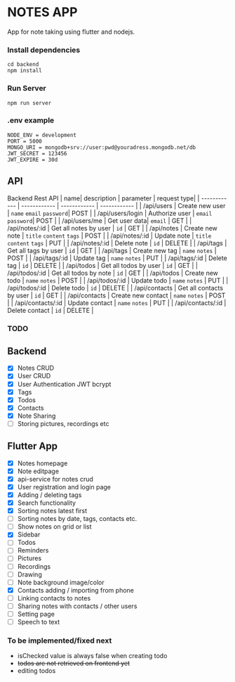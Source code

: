 # NOTES APP

App for note taking using flutter and nodejs.

### Install dependencies

```
cd backend
npm install

```

### Run Server

```
npm run server
```

### .env example
```
NODE_ENV = development
PORT = 5000
MONGO_URI = mongodb+srv://user:pwd@youradress.mongodb.net/db
JWT_SECRET = 123456
JWT_EXPIRE = 30d

```


## API
Backend Rest API 
|   name| description  | parameter   | request type|
| ------------ | ------------ | ------------ | ------------ |
|   /api/users |  Create new user |  `name` `email` `password`| POST |
|   /api/users/login |  Authorize user |  `email` `password`| POST |
|   /api/users/me |  Get user data|  `email` | GET |
|   /api/notes/:id |  Get all notes by user |  `id` | GET |
|   /api/notes |  Create new note |  `title` `content`  `tags` | POST |
|   /api/notes/:id |  Update note |  `title` `content`  `tags` | PUT |
|   /api/notes/:id |  Delete note |  `id` | DELETE |
|   /api/tags |  Get all tags by user |  `id` | GET |
|   /api/tags |  Create new tag |  `name` `notes` | POST |
|   /api/tags/:id |  Update tag |  `name` `notes`  | PUT |
|   /api/tags/:id |  Delete tag |  `id` | DELETE |
|   /api/todos |  Get all todos by user |  `id` | GET |
|   /api/todos/:id |  Get all todos by note |  `id` | GET |
|   /api/todos |  Create new todo |  `name` `notes` | POST |
|   /api/todos/:id |  Update todo |  `name` `notes`  | PUT |
|   /api/todos/:id |  Delete todo |  `id` | DELETE |
|   /api/contacts |  Get all contacts by user |  `id` | GET |
|   /api/contacts |  Create new contact |  `name` `notes` | POST |
|   /api/contacts/:id |  Update contact |  `name` `notes`  | PUT |
|   /api/contacts/:id |  Delete contact |  `id` | DELETE |

### TODO
## Backend
- [x] Notes CRUD
- [x] User CRUD
- [x] User Authentication JWT bcrypt
- [x] Tags
- [x] Todos
- [x] Contacts
- [x] Note Sharing
- [ ] Storing pictures, recordings etc

## Flutter App
- [x] Notes homepage 
- [x] Note editpage
- [x] api-service for notes crud
- [x] User registration and login page
- [x] Adding / deleting tags
- [x] Search functionality
- [x] Sorting notes latest first
- [ ] Sorting notes by date, tags, contacts etc.
- [ ] Show notes on grid or list
- [x] Sidebar
- [ ] Todos
- [ ] Reminders
- [ ] Pictures
- [ ] Recordings
- [ ] Drawing
- [ ] Note background image/color
- [x] Contacts adding / importing from phone
- [ ] Linking contacts to notes
- [ ] Sharing notes with contacts / other users
- [ ] Setting page
- [ ] Speech to text

### To be implemented/fixed next
- isChecked value is always false when creating todo
- ~~todos are not retrieved on frontend yet~~
- editing todos






